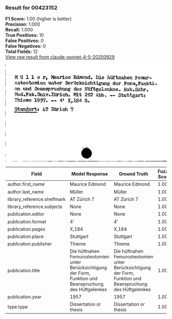 ### Result for 00423152
**F1 Score:** 1.00 (higher is better)<br>**Precision:** 1.000<br>**Recall:** 1.000<br>**True Positives:** 10<br>**False Positives:** 0<br>**False Negatives:** 0<br>**Total Fields:** 12<br>[View raw result from claude-sonnet-4-5-20250929](https://github.com/RISE-UNIBAS/humanities_data_benchmark/blob/main/results/2025-09-30/T0230/request_T0230_00423152.json)

<img src="https://github.com/RISE-UNIBAS/humanities_data_benchmark/blob/main/benchmarks/zettelkatalog/images/00423152.jpg?raw=true" alt="00423152" width="600px">

| Field | Model Response | Ground Truth | Fuzzy Score | Match |
|-------|----------------|--------------|-------------|-------|
| author.first_name | Maurice Edmond | Maurice Edmond | 1.000 | ✅ |
| author.last_name | Müller | Müller | 1.000 | ✅ |
| library_reference.shelfmark | AT Zürich 7 | AT Zürich 7 | 1.000 | ✅ |
| library_reference.subjects | None | None | 1.000 | ✅ |
| publication.editor | None | None | 1.000 | ✅ |
| publication.format | 4' | 4' | 1.000 | ✅ |
| publication.pages | X,184 | X,184 | 1.000 | ✅ |
| publication.place | Stuttgart | Stuttgart | 1.000 | ✅ |
| publication.publisher | Thieme | Thieme | 1.000 | ✅ |
| publication.title | Die hüftnahen Femurosteotomien unter Berücksichtigung der Form, Funktion und Beanspruchung des Hüftgelenkes | Die hüftnahen Femurosteotomien unter Berücksichtigung der Form, Funktion und Beanspruchung des Hüftgelenkes | 1.000 | ✅ |
| publication.year | 1957 | 1957 | 1.000 | ✅ |
| type.type | Dissertation or thesis | Dissertation or thesis | 1.000 | ✅ |

